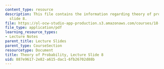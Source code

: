 ```yaml
---
content_type: resource
description: This file contains the information regarding theory of probability, lecture
  slide 8.
file: https://ol-ocw-studio-app-production.s3.amazonaws.com/courses/18-175-theory-of-probability-spring-2014/887e96172e82a615dac16fb26702d88b_MIT18_175S14_Lecture8.pdf
file_type: application/pdf
learning_resource_types:
- Lecture Notes
parent_title: Lecture Slides
parent_type: CourseSection
resourcetype: Document
title: Theory of Probability, Lecture Slide 8
uid: 887e9617-2e82-a615-dac1-6fb26702d88b
---
```

